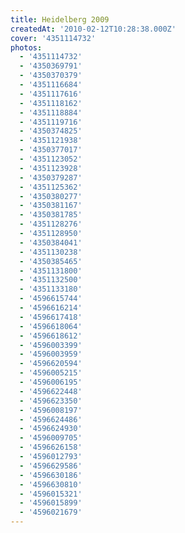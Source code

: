 ```yaml
---
title: Heidelberg 2009
createdAt: '2010-02-12T10:28:38.000Z'
cover: '4351114732'
photos:
  - '4351114732'
  - '4350369791'
  - '4350370379'
  - '4351116684'
  - '4351117616'
  - '4351118162'
  - '4351118884'
  - '4351119716'
  - '4350374825'
  - '4351121938'
  - '4350377017'
  - '4351123052'
  - '4351123928'
  - '4350379287'
  - '4351125362'
  - '4350380277'
  - '4350381167'
  - '4350381785'
  - '4351128276'
  - '4351128950'
  - '4350384041'
  - '4351130238'
  - '4350385465'
  - '4351131800'
  - '4351132500'
  - '4351133180'
  - '4596615744'
  - '4596616214'
  - '4596617418'
  - '4596618064'
  - '4596618612'
  - '4596003399'
  - '4596003959'
  - '4596620594'
  - '4596005215'
  - '4596006195'
  - '4596622448'
  - '4596623350'
  - '4596008197'
  - '4596624486'
  - '4596624930'
  - '4596009705'
  - '4596626158'
  - '4596012793'
  - '4596629586'
  - '4596630186'
  - '4596630810'
  - '4596015321'
  - '4596015899'
  - '4596021679'
---
```


